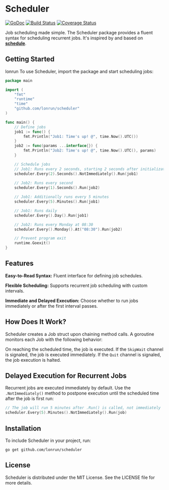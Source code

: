 # Scheduler

[![GoDoc](https://godoc.org/github.com/lonrun/scheduler?status.svg)](https://godoc.org/github.com/lonrun/scheduler)
[![Build Status](https://travis-ci.org/lonrun/scheduler.svg?branch=master)](https://travis-ci.org/lonrun/scheduler)
[![Coverage Status](https://coveralls.io/repos/lonrun/scheduler/badge.svg?branch=master)](https://coveralls.io/r/lonrun/scheduler?branch=master)

Job scheduling made simple. The Scheduler package provides a fluent syntax for scheduling recurrent jobs. It's inspired by and based on **[schedule](https://github.com/carlescere/scheduler)**.

## Getting Started
lonrun
To use Scheduler, import the package and start scheduling jobs:

```go
package main

import (
	"fmt"
	"runtime"
	"time"
	"github.com/lonrun/scheduler"
)

func main() {
	// Define jobs
	job1 := func() {
		fmt.Println("Job1: Time's up! @", time.Now().UTC())
	}
	job2 := func(params ...interface{}) {
		fmt.Println("Job2: Time's up! @", time.Now().UTC(), params)
	}

	// Schedule jobs
	// Job1: Runs every 2 seconds, starting 2 seconds after initialization
	scheduler.Every(2).Seconds().NotImmediately().Run(job1)
	
	// Job2: Runs every second
	scheduler.Every(1).Seconds().Run(job2)

	// Job1: Additionally runs every 5 minutes
	scheduler.Every(5).Minutes().Run(job1)

	// Job1: Runs daily
	scheduler.Every().Day().Run(job1)

	// Job2: Runs every Monday at 08:30
	scheduler.Every().Monday().At("08:30").Run(job2)

	// Prevent program exit
	runtime.Goexit()
}
```
## Features
**Easy-to-Read Syntax:** Fluent interface for defining job schedules.

**Flexible Scheduling:** Supports recurrent job scheduling with custom intervals.

**Immediate and Delayed Execution:** Choose whether to run jobs immediately or after the first interval passes.
## How Does It Work?
Scheduler creates a Job struct upon chaining method calls. A goroutine monitors each Job with the following behavior:

On reaching the scheduled time, the job is executed.
If the `SkipWait` channel is signaled, the job is executed immediately.
If the `Quit` channel is signaled, the job execution is halted.
## Delayed Execution for Recurrent Jobs
Recurrent jobs are executed immediately by default. Use the `.NotImmediately()` method to postpone execution until the scheduled time after the job is first run:
```go
// The job will run 5 minutes after .Run() is called, not immediately
scheduler.Every(5).Minutes().NotImmediately().Run(job)
```
## Installation
To include Scheduler in your project, run:
```shell
go get github.com/lonrun/scheduler
```
## License
Scheduler is distributed under the MIT License. See the LICENSE file for more details.
